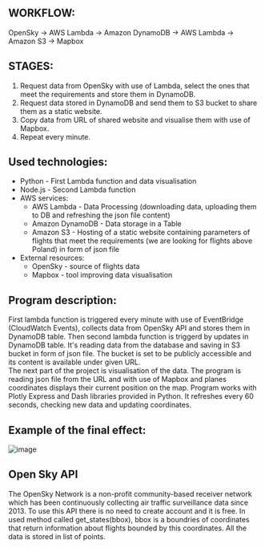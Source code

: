 ## WORKFLOW:
OpenSky -> AWS Lambda -> Amazon DynamoDB -> AWS Lambda -> Amazon S3 -> Mapbox

## STAGES:
1. Request data from OpenSky with use of Lambda, select the ones that meet the requirements and store them in DynamoDB.
2. Request data stored in DynamoDB and send them to S3 bucket to share them as a static website.
3. Copy data from URL of shared website and visualise them with use of Mapbox.
4. Repeat every minute.

## Used technologies:
- Python - First Lambda function and data visualisation
- Node.js - Second Lambda function
- AWS services:
  - AWS Lambda - Data Processing (downloading data, uploading them to DB and refreshing the json file content)
  - Amazon DynamoDB - Data storage in a Table
  - Amazon S3 - Hosting of a static website containing parameters of flights that meet the requirements (we are looking for flights above Poland) in form of json file
- External resources:
  - OpenSky - source of flights data
  - Mapbox -  tool improving data visualisation 

## Program description:
First lambda function is triggered every minute with use of EventBridge (CloudWatch Events), collects data from OpenSky API and stores them in DynamoDB table. Then second lambda function is triggerd by updates in DynamoDB table. It's reading data from the database and saving in S3 bucket in form of json file. The bucket is set to be publicly accessible and its content is available under given URL.</br>
The next part of the project is visualisation of the data. The program is reading json file from the URL and with use of Mapbox and planes coordinates displays their current position on the map. Program works with Plotly Express and Dash libraries provided in Python. It refreshes every 60 seconds, checking new data and updating coordinates.
  
## Example of the final effect:
![image](https://user-images.githubusercontent.com/40249412/155287064-26bb79b4-06b1-4bca-a809-7497534a28f2.png)

## Open Sky API
The OpenSky Network is a non-profit community-based receiver network which has been continuously collecting air traffic surveillance data since 2013. To use this API there is no need to create account and it is free. 
In used method called get_states(bbox), bbox is a boundries of coordinates that return information about flights bounded by this coordinates. All the data is stored in list of points. 


